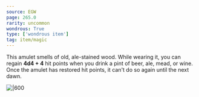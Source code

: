 ```yaml
---
source: EGW
page: 265.0
rarity: uncommon
wondrous: True
type: ['wondrous item']
tag: item/magic
---
```


This amulet smells of old, ale-stained wood. While wearing it, you can regain **4d4 + 4** hit points when you drink a pint of beer, ale, mead, or wine. Once the amulet has restored hit points, it can't do so again until the next dawn.


![|600](https://5e.tools/img/items/EGW/Amulet%20of%20the%20Drunkard.png)